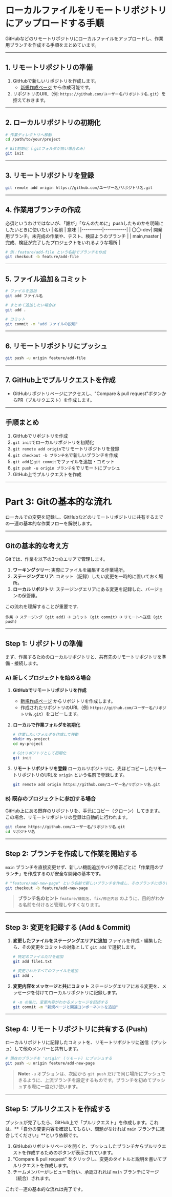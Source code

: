 # ローカルファイルをリモートリポジトリにアップロードする手順

GitHubなどのリモートリポジトリにローカルファイルをアップロードし、作業用ブランチを作成する手順をまとめています。

---

## 1. リモートリポジトリの準備

1. GitHubで新しいリポジトリを作成します。
    - [新規作成ページ](https://github.com/new) から作成可能です。
2. リポジトリのURL（例: `https://github.com/ユーザー名/リポジトリ名.git`）を控えておきます。

---

## 2. ローカルリポジトリの初期化

```bash
# 作業ディレクトリへ移動
cd /path/to/your/project

# Git初期化（.gitフォルダが無い場合のみ）
git init
```

---

## 3. リモートリポジトリを登録

```bash
git remote add origin https://github.com/ユーザー名/リポジトリ名.git
```

---

## 4. 作業用ブランチの作成
必須というわけではないが、「誰が」「なんのために」pushしたものかを明確にしたいときに使いたい
| 名前     |  意味      |
|----------|-----------|
| 〇〇-dev| 開発用ブランチ。未完成の作業や、テスト、検証ようのブランチ   |
| main,master |  完成、検証が完了したプロジェクトをいれるような場所  |

```bash
# 例：feature/add-file という名前でブランチを作成
git checkout -b feature/add-file
```

---

## 5. ファイル追加＆コミット

```bash
# ファイルを追加
git add ファイル名

# まとめて追加したい場合は
git add .

# コミット
git commit -m "add ファイルの説明"
```

---

## 6. リモートリポジトリにプッシュ

```bash
git push -u origin feature/add-file
```

---

## 7. GitHub上でプルリクエストを作成

- GitHubリポジトリページにアクセスし、"Compare & pull request"ボタンからPR（プルリクエスト）を作成します。

---

## 手順まとめ

1. GitHubでリポジトリを作成  
2. `git init`でローカルリポジトリを初期化  
3. `git remote add origin`でリモートリポジトリを登録  
4. `git checkout -b ブランチ名`で新しいブランチを作成  
5. `git add`と`git commit`でファイルを追加・コミット  
6. `git push -u origin ブランチ名`でリモートにプッシュ  
7. GitHub上でプルリクエストを作成

---

# Part 3: Gitの基本的な流れ

ローカルでの変更を記録し、GitHubなどのリモートリポジトリに共有するまでの一連の基本的な作業フローを解説します。

---

## Gitの基本的な考え方

Gitでは、作業を以下の3つのエリアで管理します。
1.  **ワーキングツリー**: 実際にファイルを編集する作業場所。
2.  **ステージングエリア**: コミット（記録）したい変更を一時的に置いておく場所。
3.  **ローカルリポジトリ**: ステージングエリアにある変更を記録した、バージョンの保管庫。

この流れを理解することが重要です.

`作業` → `ステージング (git add)` → `コミット (git commit)` → `リモートへ送信 (git push)`

---

## Step 1: リポジトリの準備

まず、作業するためのローカルリポジトリと、共有先のリモートリポジトリを準備・接続します。

### A) 新しくプロジェクトを始める場合

1.  **GitHubでリモートリポジトリを作成**
    - [新規作成ページ](https://github.com/new) からリポジトリを作成します。
    - 作成されたリポジトリのURL（例: `https://github.com/ユーザー名/リポジトリ名.git`）をコピーします。

2.  **ローカルで作業フォルダを初期化**
    ```bash
    # 作業したいフォルダを作成して移動
    mkdir my-project
    cd my-project

    # Gitリポジトリとして初期化
    git init
    ```

3.  **リモートリポジトリを登録**
    ローカルリポジトリに、先ほどコピーしたリモートリポジトリのURLを `origin` という名前で登録します。
    ```bash
    git remote add origin https://github.com/ユーザー名/リポジトリ名.git
    ```

### B) 既存のプロジェクトに参加する場合

GitHub上にある既存のリポジトリを、手元にコピー（クローン）してきます。この場合、リモートリポジトリの登録は自動的に行われます。
```bash
git clone https://github.com/ユーザー名/リポジトリ名.git
cd リポジトリ名
```

---

## Step 2: ブランチを作成して作業を開始する

`main` ブランチを直接変更せず、新しい機能追加やバグ修正ごとに「作業用のブランチ」を作成するのが安全な開発の基本です。

```bash
# "feature/add-new-page" という名前で新しいブランチを作成し、そのブランチに切り替える
git checkout -b feature/add-new-page
```
> **ブランチ名のヒント**
> `feature/機能名`、`fix/修正内容` のように、目的がわかる名前を付けると管理しやすくなります。

---

## Step 3: 変更を記録する (Add & Commit)

1.  **変更したファイルをステージングエリアに追加**
    ファイルを作成・編集したら、その変更をコミットの対象として `git add` で選択します。
    ```bash
    # 特定のファイルだけを追加
    git add file1.txt

    # 変更されたすべてのファイルを追加
    git add .
    ```

2.  **変更内容をメッセージと共にコミット**
    ステージングエリアにある変更を、メッセージを付けてローカルリポジトリに記録します。
    ```bash
    # -m の後に、変更内容がわかるメッセージを記述する
    git commit -m "新規ページと関連コンポーネントを追加"
    ```

---

## Step 4: リモートリポジトリに共有する (Push)

ローカルリポジトリに記録したコミットを、リモートリポジトリに送信（プッシュ）して他のメンバーと共有します。

```bash
# 現在のブランチを 'origin' (リモート) にプッシュする
git push -u origin feature/add-new-page
```
> **Note:**
> `-u` オプションは、次回から `git push` だけで同じ場所にプッシュできるように、上流ブランチを設定するものです。ブランチを初めてプッシュする際に一度だけ使います。

---

## Step 5: プルリクエストを作成する

プッシュが完了したら、GitHub上で「プルリクエスト」を作成します。これは、**「自分の変更内容を確認してもらい、問題がなければ `main` ブランチに統合してください」**という依頼です。

1.  GitHubのリポジトリページを開くと、プッシュしたブランチからプルリクエストを作成するためのボタンが表示されています。
2.  "Compare & pull request" をクリックし、変更のタイトルと説明を書いてプルリクエストを作成します。
3.  チームメンバーがレビューを行い、承認されれば `main` ブランチにマージ（統合）されます。

これで一連の基本的な流れは完了です。
